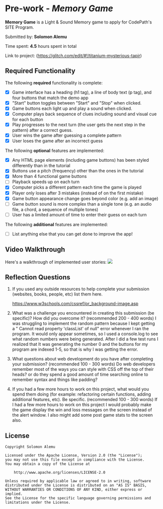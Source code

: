 # Pre-work - _Memory Game_

**Memory Game** is a Light & Sound Memory game to apply for CodePath's SITE Program.

Submitted by: **Solomon Alemu**

Time spent: **4.5** hours spent in total

Link to project: (https://glitch.com/edit/#!/titanium-mysterious-tapir)

## Required Functionality

The following **required** functionality is complete:

- [x] Game interface has a heading (h1 tag), a line of body text (p tag), and four buttons that match the demo app
- [x] "Start" button toggles between "Start" and "Stop" when clicked.
- [x] Game buttons each light up and play a sound when clicked.
- [x] Computer plays back sequence of clues including sound and visual cue for each button
- [x] Play progresses to the next turn (the user gets the next step in the pattern) after a correct guess.
- [x] User wins the game after guessing a complete pattern
- [x] User loses the game after an incorrect guess

The following **optional** features are implemented:

- [x] Any HTML page elements (including game buttons) has been styled differently than in the tutorial
- [x] Buttons use a pitch (frequency) other than the ones in the tutorial
- [x] More than 4 functional game buttons
- [ ] Playback speeds up on each turn
- [x] Computer picks a different pattern each time the game is played
- [x] Player only loses after 3 mistakes (instead of on the first mistake)
- [x] Game button appearance change goes beyond color (e.g. add an image)
- [ ] Game button sound is more complex than a single tone (e.g. an audio file, a chord, a sequence of multiple tones)
- [ ] User has a limited amount of time to enter their guess on each turn

The following **additional** features are implemented:

- [ ] List anything else that you can get done to improve the app!

## Video Walkthrough

Here's a walkthrough of implemented user stories:
![](https://cdn.glitch.com/0ef5615b-9c67-48f8-97a7-544592f9f7bb%2Fezgif.com-gif-maker.gif?v=1615440373701)

## Reflection Questions

1. If you used any outside resources to help complete your submission (websites, books, people, etc) list them here.
   
   https://www.w3schools.com/cssref/pr_background-image.asp

2. What was a challenge you encountered in creating this submission (be specific)? How did you overcome it? (recommended 200 - 400 words)
   I was struggling to implement the random pattern because I kept getting a " Cannot read property 'classList' of null" error whenever I ran the program. It would only appear sometimes, so I used a console.log to see what random numbers were being generated. After I did a few test runs I realized that It was generating the number 0 and the buttons for my program are indexed 1-5, so that is why I was getting the error.

3. What questions about web development do you have after completing your submission? (recommended 100 - 300 words)
   Do web developers remember most of the ways you can style with CSS off the top of their heads? or do they spend a good amount of time searching online to remember syntax and things like padding?

4. If you had a few more hours to work on this project, what would you spend them doing (for example: refactoring certain functions, adding additional features, etc). Be specific. (recommended 100 - 300 words)
   If I had a few more hours to work on this project I would probably make the game display the win and loss messages on the screen instead of the alert window. I also might add some post game stats to the screen also.

## License

    Copyright Solomon Alemu

    Licensed under the Apache License, Version 2.0 (the "License");
    you may not use this file except in compliance with the License.
    You may obtain a copy of the License at

        http://www.apache.org/licenses/LICENSE-2.0

    Unless required by applicable law or agreed to in writing, software
    distributed under the License is distributed on an "AS IS" BASIS,
    WITHOUT WARRANTIES OR CONDITIONS OF ANY KIND, either express or implied.
    See the License for the specific language governing permissions and
    limitations under the License.
